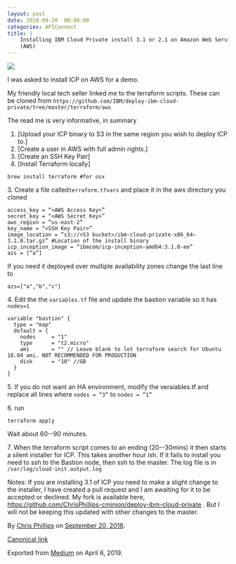 ```yaml
---
layout: post
date: 2018-09-20  00:00:00
categories: APIConnect
title: |
    Installing IBM Cloud Private install 3.1 or 2.1 on Amazon Web Service
    (AWS)
---
```

<!--more-->

![](https://cdn-images-1.medium.com/max/600/0*KL_6rSvcBPvTDmXv.gif)

I was asked to install ICP on AWS for a demo.

My friendly local tech seller linked me to the terraform scripts. These
can be cloned from
`https://github.com/IBM/deploy-ibm-cloud-private/tree/master/terraform/aws`

The read me is very informative, in summary

1.  [Upload your ICP binary to S3 in the same region you wish to deploy
    ICP to.]
2.  [Create a user in AWS with full admin rights.]
3.  [Create an SSH Key Pair]
4.  [Install Terraform locally]

```
brew install terraform #for osx
```

3\. Create a file called`terraform.tfvars`
and place it in the aws directory you cloned

```
access_key = “<AWS Access Key>”
secret_key = “<AWS Secret Key>”
aws_region = “us-east-2”
key_name = “<SSH Key Pair>”
image_location = “s3://<S3 bucket>/ibm-cloud-private-x86_64–3.1.0.tar.gz” #Location of the install binary
icp_inception_image = “ibmcom/icp-inception-amd64:3.1.0-ee”
azs = [“a”]
```

If you need it deployed over multiple availability zones change the last
line to

```
azs=["a","b","c"]
```

4\. Edit the the `variables.tf` file and
update the bastion variable so it has `nodes=1`

```
variable "bastion" {
  type = "map"
  default = {
    nodes     = "1"
    type      = "t2.micro"
    ami       = "" // Leave blank to let terraform search for Ubuntu 16.04 ami. NOT RECOMMENDED FOR PRODUCTION
    disk      = "10" //GB
  }
}
```

5\. If you do not want an HA environment, modify the veraiables.tf and
replace all lines where `nodes = “3”` to
`nodes = “1”`

6\. run

```
terraform apply
```

Wait about 60--90 minutes.

7\. When the terraform script comes to an ending (20--30mins) it then
starts a silent installer for ICP. This takes another hour ish. If it
fails to install you need to ssh to the Bastion node, then ssh to the
master. The log file is in
`/var/log/cloud-init.output.log`

Notes: If you are installing 3.1 of ICP you need to make a slight change
to the installer, I have created a pull request and I am awaiting for it
to be accepted or declined. My fork is available here,
<https://github.com/ChrisPhillips-cminion/deploy-ibm-cloud-private> .
But I will not be keeping this updated with other changes to the master.





By [Chris Phillips](https://medium.com/@cminion) on
[September 20, 2018](https://medium.com/p/ef183475daef).

[Canonical
link](https://medium.com/@cminion/installing-ibm-cloud-private-install-3-1-or-2-1-on-amazon-web-service-aws-ef183475daef)

Exported from [Medium](https://medium.com) on April 6, 2019.
